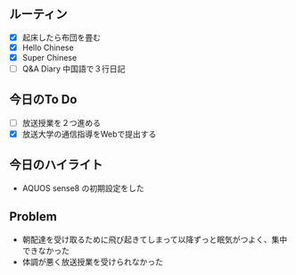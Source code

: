 ## ルーティン
- [x] 起床したら布団を畳む
- [x] Hello Chinese
- [x] Super Chinese
- [ ] Q&A Diary 中国語で３行日記
## 今日のTo Do
- [ ] 放送授業を２つ進める
- [x] 放送大学の通信指導をWebで提出する
## 今日のハイライト
- AQUOS sense8 の初期設定をした
## Problem
- 朝配達を受け取るために飛び起きてしまって以降ずっと眠気がつよく、集中できなかった
- 体調が悪く放送授業を受けられなかった
